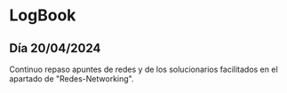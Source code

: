 # LogBook 
## Día 20/04/2024

Continuo repaso apuntes de redes y de los solucionarios facilitados en el apartado de "Redes-Networking".

